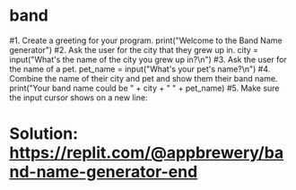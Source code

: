 # band

#1. Create a greeting for your program.
print("Welcome to the Band Name generator")
#2. Ask the user for the city that they grew up in.
city = input("What's the name of the city you grew up in?\n")
#3. Ask the user for the name of a pet.
pet_name = input("What's your pet's name?\n")
#4. Combine the name of their city and pet and show them their band name.
print("Your band name could be " + city + " " + pet_name)
#5. Make sure the input cursor shows on a new line:

# Solution: https://replit.com/@appbrewery/band-name-generator-end
